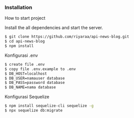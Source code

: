 ### Installation

How to start project

Install the all dependencies and start the server.

```sh
$ git clone https://github.com/riyaraa/api-news-blog.git
$ cd api-news-blog
$ npm install
```

Konfigurasi .env
```sh
$ create file .env 
$ copy file .env.example to .env
$ DB_HOST=localhost
$ DB_USER=namauser database
$ DB_PASS=password database
$ DB_NAME=nama database
```
Konfigurasi Sequelize
```sh
$ npm install sequelize-cli sequelize -g
$ npx sequelize db:migrate
```
